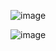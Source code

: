 ![image](https://github.com/happybin2013/AIFFEL7_Quest/assets/85716670/c0694421-ed2a-482f-a46c-b861324e14d0)

![image](https://github.com/happybin2013/AIFFEL7_Quest/assets/85716670/cbd04b9d-939e-4d25-ab9c-e03790f69266)
